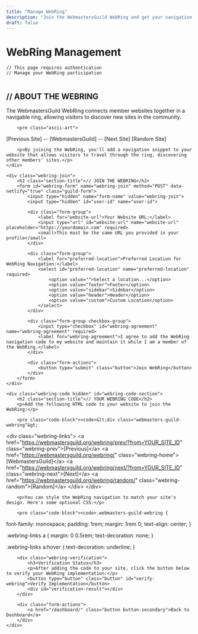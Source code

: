 ```yaml
---
title: "Manage WebRing"
description: "Join the WebmastersGuild WebRing and get your navigation code"
draft: false
---
```


# WebRing Management

```
// This page requires authentication
// Manage your WebRing participation
```

<div class="webring-container">
    <div class="webring-info">
        <h2 class="section-title">// ABOUT THE WEBRING</h2>
        <p>The WebmastersGuild WebRing connects member websites together in a navigable ring, allowing visitors to discover new sites in the community.</p>
        
        <pre class="ascii-art">
  [Previous Site] -- [WebmastersGuild] -- [Next Site]
                       [Random Site]
        </pre>
        
        <p>By joining the WebRing, you'll add a navigation snippet to your website that allows visitors to travel through the ring, discovering other members' sites.</p>
    </div>
    
    <div class="webring-join">
        <h2 class="section-title">// JOIN THE WEBRING</h2>
        <form id="webring-form" name="webring-join" method="POST" data-netlify="true" class="guild-form">
            <input type="hidden" name="form-name" value="webring-join">
            <input type="hidden" id="user-id" name="user-id">
            
            <div class="form-group">
                <label for="website-url">Your Website URL:</label>
                <input type="url" id="website-url" name="website-url" placeholder="https://yourdomain.com" required>
                <small>This must be the same URL you provided in your profile</small>
            </div>
            
            <div class="form-group">
                <label for="preferred-location">Preferred Location for WebRing Navigation:</label>
                <select id="preferred-location" name="preferred-location" required>
                    <option value="">Select a location...</option>
                    <option value="footer">Footer</option>
                    <option value="sidebar">Sidebar</option>
                    <option value="header">Header</option>
                    <option value="custom">Custom Location</option>
                </select>
            </div>
            
            <div class="form-group checkbox-group">
                <input type="checkbox" id="webring-agreement" name="webring-agreement" required>
                <label for="webring-agreement">I agree to add the WebRing navigation code to my website and maintain it while I am a member of the WebRing.</label>
            </div>
            
            <div class="form-actions">
                <button type="submit" class="button">Join WebRing</button>
            </div>
        </form>
    </div>
    
    <div class="webring-code hidden" id="webring-code-section">
        <h2 class="section-title">// YOUR WEBRING CODE</h2>
        <p>Add the following HTML code to your website to join the WebRing:</p>
        
        <pre class="code-block"><code>&lt;div class="webmasters-guild-webring"&gt;
  &lt;div class="webring-links"&gt;
    &lt;a href="https://webmastersguild.org/webring/prev/?from=YOUR_SITE_ID" class="webring-prev"&gt;[Previous]&lt;/a&gt;
    &lt;a href="https://webmastersguild.org/webring/" class="webring-home"&gt;[WebmastersGuild]&lt;/a&gt;
    &lt;a href="https://webmastersguild.org/webring/next/?from=YOUR_SITE_ID" class="webring-next"&gt;[Next]&lt;/a&gt;
    &lt;a href="https://webmastersguild.org/webring/random/" class="webring-random"&gt;[Random]&lt;/a&gt;
  &lt;/div&gt;
&lt;/div&gt;</code></pre>
        
        <p>You can style the WebRing navigation to match your site's design. Here's some optional CSS:</p>
        
        <pre class="code-block"><code>.webmasters-guild-webring {
  font-family: monospace;
  padding: 1rem;
  margin: 1rem 0;
  text-align: center;
}

.webring-links a {
  margin: 0 0.5rem;
  text-decoration: none;
}

.webring-links a:hover {
  text-decoration: underline;
}</code></pre>
        
        <div class="webring-verification">
            <h3>Verification Status</h3>
            <p>After adding the code to your site, click the button below to verify your WebRing implementation:</p>
            <button type="button" class="button" id="verify-webring">Verify Implementation</button>
            <div id="verification-result"></div>
        </div>
        
        <div class="form-actions">
            <a href="/dashboard/" class="button button-secondary">Back to Dashboard</a>
        </div>
    </div>
</div>

<script>
// Check for authentication and load member data
document.addEventListener('DOMContentLoaded', function() {
    // Check if user is authenticated with Netlify Identity
    if (!window.netlifyIdentity || !window.netlifyIdentity.currentUser()) {
        window.location.href = '/';
        alert('Please log in to access WebRing management');
        return;
    }
    
    // Get current user and token
    const currentUser = window.netlifyIdentity.currentUser();
    const authToken = currentUser.token.access_token;
    
    // Fetch member data from API
    fetch('/.netlify/functions/get-member', {
        headers: {
            'Authorization': `Bearer ${authToken}`
        }
    })
    .then(response => {
        if (!response.ok) {
            throw new Error('Failed to load member data');
        }
        return response.json();
    })
    .then(data => {
        if (data.success && data.member) {
            const member = data.member;
            
            // Set the website URL field
            const websiteUrlField = document.getElementById('website-url');
            if (websiteUrlField && member.website) {
                websiteUrlField.value = member.website;
            }
            
            // Check if already in WebRing
            if (member.webring) {
                document.getElementById('webring-code-section').classList.remove('hidden');
                document.querySelector('.webring-join').classList.add('hidden');
                
                // Update site ID in the code examples
                const codeBlocks = document.querySelectorAll('code');
                codeBlocks.forEach(block => {
                    block.innerHTML = block.innerHTML.replace(/YOUR_SITE_ID/g, member.id);
                });
            }
            
            // Handle webring form submission
            const webringForm = document.getElementById('webring-form');
            if (webringForm) {
                webringForm.addEventListener('submit', function(e) {
                    e.preventDefault();
                    
                    // Show loading state
                    const submitButton = this.querySelector('button[type="submit"]');
                    const originalButtonText = submitButton.textContent;
                    submitButton.textContent = 'Processing...';
                    submitButton.disabled = true;
                    
                    // Prepare update data - just setting webring to true
                    const updateData = {
                        webring: true,
                        webringLocation: document.getElementById('preferred-location').value
                    };
                    
                    // Call update API
                    fetch('/.netlify/functions/update-member', {
                        method: 'POST',
                        headers: {
                            'Content-Type': 'application/json',
                            'Authorization': `Bearer ${authToken}`
                        },
                        body: JSON.stringify(updateData)
                    })
                    .then(response => {
                        if (!response.ok) {
                            throw new Error('Failed to update WebRing status');
                        }
                        return response.json();
                    })
                    .then(data => {
                        if (data.success) {
                            // Show the code section
                            document.getElementById('webring-code-section').classList.remove('hidden');
                            webringForm.parentElement.classList.add('hidden');
                            
                            // Update site ID in the code examples
                            const codeBlocks = document.querySelectorAll('code');
                            codeBlocks.forEach(block => {
                                block.innerHTML = block.innerHTML.replace(/YOUR_SITE_ID/g, member.id);
                            });
                        } else {
                            throw new Error(data.error || 'Failed to join WebRing');
                        }
                    })
                    .catch(error => {
                        console.error('Error joining WebRing:', error);
                        alert('Error joining WebRing: ' + error.message);
                        submitButton.textContent = originalButtonText;
                        submitButton.disabled = false;
                    });
                });
            }
            
            // Verification button
            const verifyButton = document.getElementById('verify-webring');
            if (verifyButton) {
                verifyButton.addEventListener('click', function() {
                    const result = document.getElementById('verification-result');
                    result.innerHTML = '<p class="verification-pending">Checking your site... This may take a moment...</p>';
                    
                    // Prepare update data - add badge
                    const updateData = {
                        badges: member.badges || []
                    };
                    
                    // Add the ring-bearer badge if not present
                    if (!updateData.badges.includes('ring-bearer')) {
                        updateData.badges.push('ring-bearer');
                    }
                    
                    // Call update API
                    setTimeout(() => {
                        fetch('/.netlify/functions/update-member', {
                            method: 'POST',
                            headers: {
                                'Content-Type': 'application/json',
                                'Authorization': `Bearer ${authToken}`
                            },
                            body: JSON.stringify(updateData)
                        })
                        .then(response => {
                            if (!response.ok) {
                                throw new Error('Failed to verify WebRing');
                            }
                            return response.json();
                        })
                        .then(data => {
                            if (data.success) {
                                result.innerHTML = '<p class="verification-success">WebRing implementation verified! Your site is now part of the WebmastersGuild WebRing. You\'ve earned the "Ring Bearer" achievement!</p>';
                            } else {
                                throw new Error(data.error || 'Failed to verify WebRing');
                            }
                        })
                        .catch(error => {
                            console.error('Error verifying WebRing:', error);
                            result.innerHTML = '<p class="verification-error">Error verifying WebRing: ' + error.message + '</p>';
                        });
                    }, 2000); // Simulate a delay for verification process
                });
            }
        } else {
            console.error('Invalid member data returned from API');
            alert('Failed to load your profile data');
        }
    })
    .catch(error => {
        console.error('Error fetching member data:', error);
        alert('Failed to load your profile data. Please try again later.');
    });
});
</script>

<style>
.webring-container {
    display: grid;
    grid-template-columns: 1fr;
    gap: var(--space-xl);
}

.webring-info, .webring-join, .webring-code {
    border: 1px solid var(--color-border);
    padding: var(--space-lg);
}

.code-block {
    background-color: rgba(255, 255, 255, 0.1);
    padding: var(--space-md);
    overflow-x: auto;
    border: 1px solid var(--color-border);
    margin: var(--space-md) 0;
}

.hidden {
    display: none;
}

.verification-pending {
    color: var(--color-accent);
}

.verification-success {
    color: var(--color-success);
}

.webring-verification {
    margin-top: var(--space-lg);
    padding-top: var(--space-md);
    border-top: 1px solid var(--color-border);
}

@media (min-width: 768px) {
    .webring-container {
        grid-template-columns: 1fr;
    }
}
</style>